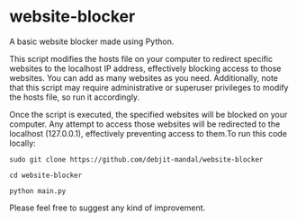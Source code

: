 # website-blocker
A basic website blocker made using Python. 

This script modifies the hosts file on your computer to redirect specific websites to the localhost IP address, effectively blocking access to those websites.
You can add as many websites as you need. Additionally, note that this script may require administrative or superuser privileges to modify the hosts file, so run it accordingly.

Once the script is executed, the specified websites will be blocked on your computer. Any attempt to access those websites will be redirected to the localhost (127.0.0.1), effectively preventing access to them.To run this code locally:

`sudo git clone https://github.com/debjit-mandal/website-blocker`

`cd website-blocker`

`python main.py`


Please feel free to suggest any kind of improvement.
